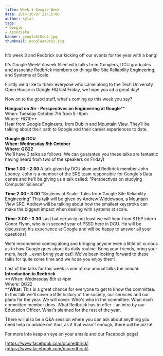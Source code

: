 ```yaml
---
title: Week 3 Google Week
date: 2014-10-07 21:15:00
author: kylar
tags:
- Google
- Associate
banner: googleAtDcu2.jpg
thumbnail: googleAtDcu2.jpg
---
```


It's week 3 and Redbrick our kicking off our events for the year with a bang!

It's Google Week! A week filled with talks from Googlers, DCU graduates and associate Redbrick members on things like Site Reliability Engineering, and Systems at Scale.

Firstly we'd like to thank everyone who came along to the Tech University Open House in Google HQ last Friday, we hope you ad a great day!

Now on to the good stuff, what's coming up this week you say?  

<!-- more -->
**Hangout on Air - Perspectives on Engineering at Google****  
When: Tuesday October 7th from 5 -6pm  
Where: HG10**  
Hear from Google Engineers, from Dublin and Mountain View. They'll be talking about their path to Google and their career experiences to date.

**Google @ DCU  
When: Wednesday 8th October  
Where: QG22**  
We'll have 3 talks as follows. We can guarantee you these talks are fantastic having heard from two of the speakers on Friday!  

**Time 1.00 - 2.00** A talk given by DCU alum and Redbrick member John Looney. John is a member of the SRE team responsible for Google's Data centre and he'll be giving us a talk called: "Perspectives on studying Computer Science"  

**Time 2.00 - 3.00** "Systems at Scale: Tales from Google Site Reliability Engineering" This talk will be given by Andrew Widdowson, a Mountain View SRE. Andrew will be talking about how the smallest keystroke can make the biggest impact when dealing with systems at scale.  

**Time: 3.00 - 3.30** Last but certainly not least we will hear from STEP intern Conor Flynn, who is in second year of PSSD here in DCU. He will be discussing his experience at Google and will be happy to answer all your questions!  

We'd recommend coming along and bringing anyone even a little bit curious as to how Google goes about its daily routine. Bring your friends, bring your mum, heck... even bring your cat!! We've been looking forward to these talks for quite some time and we hope you enjoy them!

Last of the talks for this week is one of our annual talks the annual:  
**Introduction to Redbrick**  
**When: Wednesday 8th at 4pm  
Where: QG22  
****What:** This is a great chance for everyone to get to know the committee. In this talk we'll cover a little history of the society, our services and our plans for the year. We will cover: Who's who in the committee. What each committee member does. What Redbrick has to offer - an intro by our Education Officer. What's planned for the rest of the year.  

There will also be a Q&A session where you can ask about anything you need help or advice on! And, as if that wasn't enough, there will be pizza!

For more info keep an eye on your emails and our Facebook page!

[https://www.facebook.com/dcuredbrick](https://www.facebook.com/dcuredbrick)
